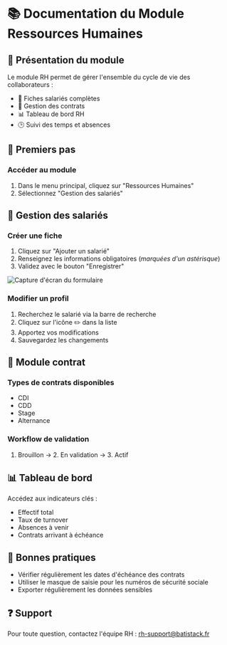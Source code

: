 # 📚 Documentation du Module Ressources Humaines

## 🏢 Présentation du module
Le module RH permet de gérer l'ensemble du cycle de vie des collaborateurs :
- 👤 Fiches salariés complètes
- 📑 Gestion des contrats
- 📊 Tableau de bord RH
- 🕒 Suivi des temps et absences

## 🚀 Premiers pas
### Accéder au module
1. Dans le menu principal, cliquez sur "Ressources Humaines"
2. Sélectionnez "Gestion des salariés"

## 👥 Gestion des salariés
### Créer une fiche
1. Cliquez sur "Ajouter un salarié"
2. Renseignez les informations obligatoires (*marquées d'un astérisque*)
3. Validez avec le bouton "Enregistrer"

![Capture d'écran du formulaire](/_media/rh-formulaire.png)

### Modifier un profil
1. Recherchez le salarié via la barre de recherche
2. Cliquez sur l'icône ✏️ dans la liste
3. Apportez vos modifications
4. Sauvegardez les changements

## 📑 Module contrat
### Types de contrats disponibles
- CDI
- CDD
- Stage
- Alternance

### Workflow de validation
1. Brouillon → 2. En validation → 3. Actif

## 📊 Tableau de bord
Accédez aux indicateurs clés :
- Effectif total
- Taux de turnover
- Absences à venir
- Contrats arrivant à échéance

## 🔐 Bonnes pratiques
- Vérifier régulièrement les dates d'échéance des contrats
- Utiliser le masque de saisie pour les numéros de sécurité sociale
- Exporter régulièrement les données sensibles

## ❓ Support
Pour toute question, contactez l'équipe RH : rh-support@batistack.fr
